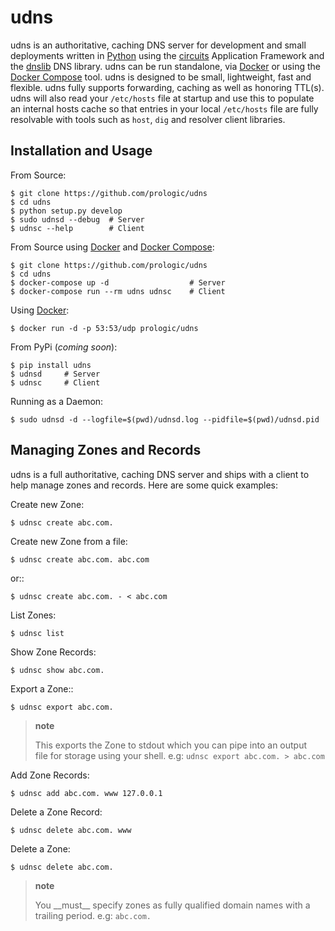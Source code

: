 udns
====

udns is an authoritative, caching DNS server for development and small deployments written in [Python](http://python.org/) using the [circuits](http://circuitsframework.org/) Application Framework and the [dnslib](https://pypi.python.org/pypi/dnslib) DNS library. udns can be run standalone, via [Docker](http://docker.com/) or using the [Docker Compose](https://docs.docker.com/compose/) tool. udns is designed to be small, lightweight, fast and flexible. udns fully supports forwarding, caching as well as honoring TTL(s). udns will also read your `/etc/hosts` file at startup and use this to populate an internal hosts cache so that entries in your local `/etc/hosts` file are fully resolvable with tools such as `host`, `dig` and resolver client libraries.

Installation and Usage
----------------------

From Source:

    $ git clone https://github.com/prologic/udns
    $ cd udns
    $ python setup.py develop
    $ sudo udnsd --debug  # Server
    $ udnsc --help        # Client

From Source using [Docker](http://docker.com/) and [Docker Compose](https://docs.docker.com/compose/):

    $ git clone https://github.com/prologic/udns
    $ cd udns
    $ docker-compose up -d                  # Server
    $ docker-compose run --rm udns udnsc    # Client

Using [Docker](http://docker.com/):

    $ docker run -d -p 53:53/udp prologic/udns

From PyPi (*coming soon*):

    $ pip install udns
    $ udnsd     # Server
    $ udnsc     # Client

Running as a Daemon:

    $ sudo udnsd -d --logfile=$(pwd)/udnsd.log --pidfile=$(pwd)/udnsd.pid

Managing Zones and Records
--------------------------

udns is a full authoritative, caching DNS server and ships with a client to help manage zones and records. Here are some quick examples:

Create new Zone:

    $ udnsc create abc.com.

Create new Zone from a file:

    $ udnsc create abc.com. abc.com

or::

    $ udnsc create abc.com. - < abc.com

List Zones:

    $ udnsc list

Show Zone Records:

    $ udnsc show abc.com.

Export a Zone::

    $ udnsc export abc.com.

> **note**
>
> This exports the Zone to stdout which you can pipe into an output  
> file for storage using your shell. e.g: `udnsc export abc.com. > abc.com`
>
Add Zone Records:

    $ udnsc add abc.com. www 127.0.0.1

Delete a Zone Record:

    $ udnsc delete abc.com. www

Delete a Zone:

    $ udnsc delete abc.com.

> **note**
>
> You \_\_must\_\_ specify zones as fully qualified domain names with a  
> trailing period. e.g: `abc.com.`
>

